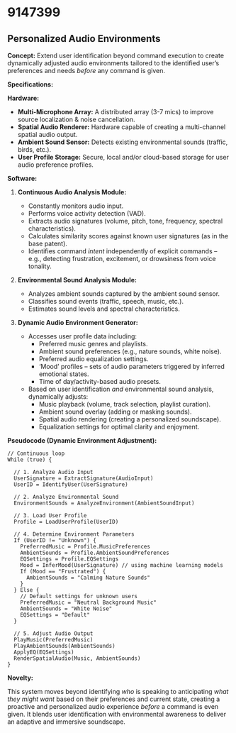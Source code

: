 # 9147399

## Personalized Audio Environments

**Concept:** Extend user identification beyond command execution to create dynamically adjusted audio environments tailored to the identified user’s preferences and needs *before* any command is given.

**Specifications:**

**Hardware:**

*   **Multi-Microphone Array:**  A distributed array (3-7 mics) to improve source localization & noise cancellation.
*   **Spatial Audio Renderer:** Hardware capable of creating a multi-channel spatial audio output.
*   **Ambient Sound Sensor:** Detects existing environmental sounds (traffic, birds, etc.).
*   **User Profile Storage:** Secure, local and/or cloud-based storage for user audio preference profiles.

**Software:**

1.  **Continuous Audio Analysis Module:**
    *   Constantly monitors audio input.
    *   Performs voice activity detection (VAD).
    *   Extracts audio signatures (volume, pitch, tone, frequency, spectral characteristics).
    *   Calculates similarity scores against known user signatures (as in the base patent).
    *   Identifies command *intent* independently of explicit commands – e.g., detecting frustration, excitement, or drowsiness from voice tonality.

2.  **Environmental Sound Analysis Module:**
    *   Analyzes ambient sounds captured by the ambient sound sensor.
    *   Classifies sound events (traffic, speech, music, etc.).
    *   Estimates sound levels and spectral characteristics.

3.  **Dynamic Audio Environment Generator:**
    *   Accesses user profile data including:
        *   Preferred music genres and playlists.
        *   Ambient sound preferences (e.g., nature sounds, white noise).
        *   Preferred audio equalization settings.
        *   ‘Mood’ profiles –  sets of audio parameters triggered by inferred emotional states.
        *   Time of day/activity-based audio presets.
    *   Based on user identification *and* environmental sound analysis, dynamically adjusts:
        *   Music playback (volume, track selection, playlist curation).
        *   Ambient sound overlay (adding or masking sounds).
        *   Spatial audio rendering (creating a personalized soundscape).
        *   Equalization settings for optimal clarity and enjoyment.

**Pseudocode (Dynamic Environment Adjustment):**

```
// Continuous loop
While (true) {

  // 1. Analyze Audio Input
  UserSignature = ExtractSignature(AudioInput)
  UserID = IdentifyUser(UserSignature)

  // 2. Analyze Environmental Sound
  EnvironmentSounds = AnalyzeEnvironment(AmbientSoundInput)

  // 3. Load User Profile
  Profile = LoadUserProfile(UserID)

  // 4. Determine Environment Parameters
  If (UserID != "Unknown") {
    PreferredMusic = Profile.MusicPreferences
    AmbientSounds = Profile.AmbientSoundPreferences
    EQSettings = Profile.EQSettings
    Mood = InferMood(UserSignature) // using machine learning models
    If (Mood == "Frustrated") {
      AmbientSounds = "Calming Nature Sounds"
    }
  } Else {
    // Default settings for unknown users
    PreferredMusic = "Neutral Background Music"
    AmbientSounds = "White Noise"
    EQSettings = "Default"
  }

  // 5. Adjust Audio Output
  PlayMusic(PreferredMusic)
  PlayAmbientSounds(AmbientSounds)
  ApplyEQ(EQSettings)
  RenderSpatialAudio(Music, AmbientSounds)
}
```

**Novelty:**

This system moves beyond identifying *who* is speaking to anticipating *what they might want* based on their preferences and current state, creating a proactive and personalized audio experience *before* a command is even given. It blends user identification with environmental awareness to deliver an adaptive and immersive soundscape.
